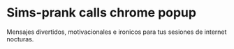 # Sims-prank calls chrome popup
 Mensajes divertidos, motivacionales e ironicos para tus sesiones de internet nocturas.
